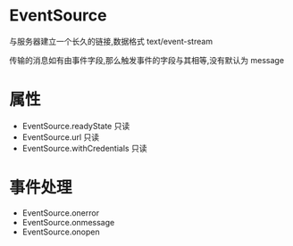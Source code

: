 # EventSource

与服务器建立一个长久的链接,数据格式 text/event-stream

传输的消息如有由事件字段,那么触发事件的字段与其相等,没有默认为 message

# 属性

- EventSource.readyState 只读
- EventSource.url 只读
- EventSource.withCredentials 只读

# 事件处理

- EventSource.onerror
- EventSource.onmessage
- EventSource.onopen
